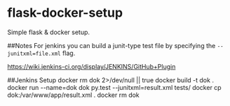 # flask-docker-setup
Simple flask &amp; docker setup.

##Notes
For jenkins you can build a junit-type test file by specifying the `--junitxml=file.xml` flag.

https://wiki.jenkins-ci.org/display/JENKINS/GitHub+Plugin

##Jenkins Setup
	docker rm dok 2>/dev/null || true
	docker build -t dok .
	docker run --name=dok dok py.test --junitxml=result.xml tests/
	docker cp dok:/var/www/app/result.xml .
	docker rm dok
